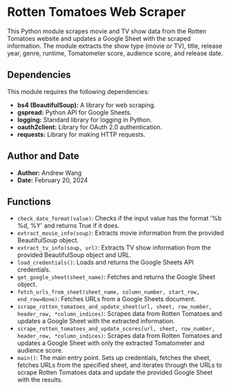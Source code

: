 # Rotten Tomatoes Web Scraper

This Python module scrapes movie and TV show data from the Rotten Tomatoes website and updates a Google Sheet with the scraped information. The module extracts the show type (movie or TV), title, release year, genre, runtime, Tomatometer score, audience score, and release date.

## Dependencies

This module requires the following dependencies:

- **bs4 (BeautifulSoup):** A library for web scraping.
- **gspread:** Python API for Google Sheets.
- **logging:** Standard library for logging in Python.
- **oauth2client:** Library for OAuth 2.0 authentication.
- **requests:** Library for making HTTP requests.

## Author and Date

- **Author:** Andrew Wang
- **Date:** February 20, 2024

## Functions

- `check_date_format(value)`: Checks if the input value has the format '%b %d, %Y' and returns True if it does.
- `extract_movie_info(soup)`: Extracts movie information from the provided BeautifulSoup object.
- `extract_tv_info(soup, url)`: Extracts TV show information from the provided BeautifulSoup object and URL.
- `load_credentials()`: Loads and returns the Google Sheets API credentials.
- `get_google_sheet(sheet_name)`: Fetches and returns the Google Sheet object.
- `fetch_urls_from_sheet(sheet_name, column_number, start_row, end_row=None)`: Fetches URLs from a Google Sheets document.
- `scrape_rotten_tomatoes_and_update_sheet(url, sheet, row_number, header_row, *column_indices)`: Scrapes data from Rotten Tomatoes and updates a Google Sheet with the extracted information.
- `scrape_rotten_tomatoes_and_update_scores(url, sheet, row_number, header_row, *column_indices)`: Scrapes data from Rotten Tomatoes and updates a Google Sheet with only the extracted Tomatometer and audience score.
- `main()`: The main entry point. Sets up credentials, fetches the sheet, fetches URLs from the specified sheet, and iterates through the URLs to scrape Rotten Tomatoes data and update the provided Google Sheet with the results.
